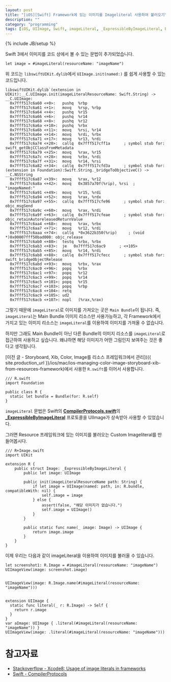 ```yaml
---
layout: post
title: "[iOS][Swift] Framework에 있는 이미지를 Imageliteral 사용하여 불러오기"
description: ""
category: "programming"
tags: [iOS, UIImage, Swift, imageLiteral, _ExpressibleByImageLiteral, Bundle, Framework]
---
```

{% include JB/setup %}

Swift 3에서 이미지를 코드 상에서 볼 수 있는 문법이 추가되었습니다.

```
let image = #imageLiteral(resourceName: "imageName")
```

위 코드는 `libswiftUIKit.dylib`에서 `UIImage.init(named:)` 를 쉽게 사용할 수 있는 코드입니다. 

```
libswiftUIKit.dylib`(extension in UIKit):__C.UIImage.init(imageLiteralResourceName: Swift.String) -> __C.UIImage:
  0x7fff517c6a60 <+0>:   pushq  %rbp
  0x7fff517c6a61 <+1>:   movq   %rsp, %rbp
  0x7fff517c6a64 <+4>:   pushq  %r15
  0x7fff517c6a66 <+6>:   pushq  %r14
  0x7fff517c6a68 <+8>:   pushq  %r12
  0x7fff517c6a6a <+10>:  pushq  %rbx
  0x7fff517c6a6b <+11>:  movq   %rsi, %r14
  0x7fff517c6a6e <+14>:  movq   %rdi, %rbx
  0x7fff517c6a71 <+17>:  movq   %r13, %rdi
  0x7fff517c6a74 <+20>:  callq  0x7fff517cff1a      ; symbol stub for: swift_getObjCClassFromMetadata
  0x7fff517c6a79 <+25>:  movq   %rax, %r15
  0x7fff517c6a7c <+28>:  movq   %rbx, %rdi
  0x7fff517c6a7f <+31>:  movq   %r14, %rsi
  0x7fff517c6a82 <+34>:  callq  0x7fff517cfd3a      ; symbol stub for: (extension in Foundation):Swift.String._bridgeToObjectiveC() -> __C.NSString
  0x7fff517c6a87 <+39>:  movq   %rax, %r12
  0x7fff517c6a8a <+42>:  movq   0x3857a70f(%rip), %rsi  ; "imageNamed:"
  0x7fff517c6a91 <+49>:  movq   %r15, %rdi
  0x7fff517c6a94 <+52>:  movq   %rax, %rdx
  0x7fff517c6a97 <+55>:  callq  0x7fff517cfe96      ; symbol stub for: objc_msgSend
  0x7fff517c6a9c <+60>:  movq   %rax, %rdi
  0x7fff517c6a9f <+63>:  callq  0x7fff517cfeae      ; symbol stub for: objc_retainAutoreleasedReturnValue
  0x7fff517c6aa4 <+68>:  movq   %rax, %rbx
  0x7fff517c6aa7 <+71>:  movq   %r12, %rdi
  0x7fff517c6aaa <+74>:  callq  *0x3622b350(%rip)     ; (void *)0x00007fff50bad000: objc_release
  0x7fff517c6ab0 <+80>:  testq  %rbx, %rbx
  0x7fff517c6ab3 <+83>:  je   0x7fff517c6ac9      ; <+105>
  0x7fff517c6ab5 <+85>:  movq   %r14, %rdi
  0x7fff517c6ab8 <+88>:  callq  0x7fff517cfecc      ; symbol stub for: swift_bridgeObjectRelease
  0x7fff517c6abd <+93>:  movq   %rbx, %rax
  0x7fff517c6ac0 <+96>:  popq   %rbx
  0x7fff517c6ac1 <+97>:  popq   %r12
  0x7fff517c6ac3 <+99>:  popq   %r14
  0x7fff517c6ac5 <+101>: popq   %r15
  0x7fff517c6ac7 <+103>: popq   %rbp
  0x7fff517c6ac8 <+104>: retq   
  0x7fff517c6ac9 <+105>: ud2  
  0x7fff517c6acb <+107>: nopl   (%rax,%rax)
```

그렇기 때문에 `imageLiteral`로 이미지를 가져오는 곳은 `Main Bundle`이 됩니다. 즉, `imageLiteral`는 Main Bundle 이미지 리소스만 사용가능하고, 각 Framework에서 가지고 있는 이미지 리소스는 `imageLiteral`를 이용하여 이미지를 가져올 수 없습니다.

하지만 그래도 Main Bundle이 아닌 다른 Bundle의 이미지 리소스를 `imageLiteral`로 접근하여 사용하고 싶습니다. 왜냐하면 해당 이미지가 어떤 그림인지 보여주는 것은 좋다고 생각됩니다.

[이전 글 - Storyboard, Xib, Color, Image를 리소스 프레임워크에서 관리]({{ site.production_url }}/ios/mac/ios-managing-color-image-storyboard-xib-from-resources-framework)에서 사용한 `R.swift`를 이어서 사용합니다.

```
/// R.swift
import Foundation

public class R {
  static let bundle = Bundle(for: R.self)
}
```

`imageLiteral` 문법은 Swift의 [**CompilerProtocols.swift**](https://github.com/apple/swift/blob/master/stdlib/public/core/CompilerProtocols.swift)의 [**_ExpressibleByImageLiteral**](https://github.com/apple/swift/blob/master/stdlib/public/core/CompilerProtocols.swift#L939) 프로토콜을 UIImage가 상속받아 사용할 수 있었습니다.

그러면 Resource 프레임워크에 있는 이미지를 불러오는 Custom Imageliteral를 만들어봅시다.

```
/// R+Image.swift
import UIKit

extension R {
    public struct Image: _ExpressibleByImageLiteral {
        public let image: UIImage

        public init(imageLiteralResourceName path: String) {
            if let image = UIImage(named: path, in: R.bundle, compatibleWith: nil) {
                self.image = image
            } else {
                assert(false, "해당 이미지가 없습니다.")
                self.image = UIImage()
            }
        }

        public static func name(_ image: Image) -> UIImage {
            return image.image
        }
    }
}
```

이제 우리는 다음과 같이 imageLiteral을 이용하여 이미지를 불러올 수 있습니다.

```
let screenshot1: R.Image = #imageLiteral(resourceName: "imageName")
UIImageView(image: screenshot.image)


UIImageView(image: R.Image.name(#imageLiteral(resourceName: "imageName")))


extension UIImage {
  static func literal(_ r: R.Image) -> Self {
    return r.image
  }
}
var aImage: UIImage { .literal(#imageLiteral(resourceName: "imageName")) }
UIImageView(image: .literal(#imageLiteral(resourceName: "imageName")))
```

# 참고자료
* [Stackoverflow - Xcode8: Usage of image literals in frameworks](https://stackoverflow.com/a/46292441/2749449)
* [Swift - CompilerProtocols](https://github.com/apple/swift/blob/master/stdlib/public/core/CompilerProtocols.swift#L939)